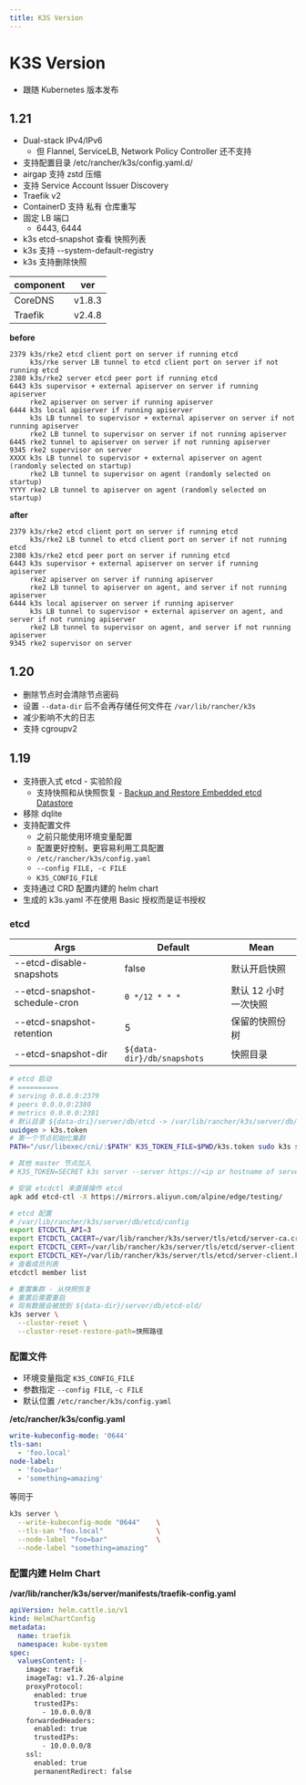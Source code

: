 ```yaml
---
title: K3S Version
---
```


# K3S Version

- 跟随 Kubernetes 版本发布

## 1.21

- Dual-stack IPv4/IPv6
  - 但 Flannel, ServiceLB, Network Policy Controller 还不支持
- 支持配置目录 /etc/rancher/k3s/config.yaml.d/
- airgap 支持 zstd 压缩
- 支持 Service Account Issuer Discovery
- Traefik v2
- ContainerD 支持 私有 仓库重写
- 固定 LB 端口
  - 6443, 6444
- k3s etcd-snapshot 查看 快照列表
- k3s 支持 --system-default-registry
- k3s 支持删除快照

| component | ver    |
| --------- | ------ |
| CoreDNS   | v1.8.3 |
| Traefik   | v2.4.8 |

**before**

```
2379 k3s/rke2 etcd client port on server if running etcd
     k3s/rke server LB tunnel to etcd client port on server if not running etcd
2380 k3s/rke2 server etcd peer port if running etcd
6443 k3s supervisor + external apiserver on server if running apiserver
     rke2 apiserver on server if running apiserver
6444 k3s local apiserver if running apiserver
     k3s LB tunnel to supervisor + external apiserver on server if not running apiserver
     rke2 LB tunnel to supervisor on server if not running apiserver
6445 rke2 tunnel to apiserver on server if not running apiserver
9345 rke2 supervisor on server
XXXX k3s LB tunnel to supervisor + external apiserver on agent (randomly selected on startup)
     rke2 LB tunnel to supervisor on agent (randomly selected on startup)
YYYY rke2 LB tunnel to apiserver on agent (randomly selected on startup)
```

**after**

```
2379 k3s/rke2 etcd client port on server if running etcd
     k3s/rke2 LB tunnel to etcd client port on server if not running etcd
2380 k3s/rke2 etcd peer port on server if running etcd
6443 k3s supervisor + external apiserver on server if running apiserver
     rke2 apiserver on server if running apiserver
     rke2 LB tunnel to apiserver on agent, and server if not running apiserver
6444 k3s local apiserver on server if running apiserver
     k3s LB tunnel to supervisor + external apiserver on agent, and server if not running apiserver
     rke2 LB tunnel to supervisor on agent, and server if not running apiserver
9345 rke2 supervisor on server
```

## 1.20

- 删除节点时会清除节点密码
- 设置 `--data-dir` 后不会再存储任何文件在 `/var/lib/rancher/k3s`
- 减少影响不大的日志
- 支持 cgroupv2

## 1.19

- 支持嵌入式 etcd - 实验阶段
  - 支持快照和从快照恢复 - [Backup and Restore Embedded etcd Datastore](https://rancher.com/docs/k3s/latest/en/backup-restore/)
- 移除 dqlite
- 支持配置文件
  - 之前只能使用环境变量配置
  - 配置更好控制，更容易利用工具配置
  - `/etc/rancher/k3s/config.yaml`
  - `--config FILE, -c FILE`
  - `K3S_CONFIG_FILE`
- 支持通过 CRD 配置内建的 helm chart
- 生成的 k3s.yaml 不在使用 Basic 授权而是证书授权

### etcd

| Args                          | Default                    | Mean                 |
| ----------------------------- | -------------------------- | -------------------- |
| --etcd-disable-snapshots      | false                      | 默认开启快照         |
| --etcd-snapshot-schedule-cron | `0 */12 * * *`             | 默认 12 小时一次快照 |
| --etcd-snapshot-retention     | 5                          | 保留的快照份树       |
| --etcd-snapshot-dir           | `${data-dir}/db/snapshots` | 快照目录             |

```bash
# etcd 启动
# ==========
# serving 0.0.0.0:2379
# peers 0.0.0.0:2380
# metrics 0.0.0.0:2381
# 默认目录 ${data-dri}/server/db/etcd -> /var/lib/rancher/k3s/server/db/etcd
uuidgen > k3s.token
# 第一个节点初始化集群
PATH="/usr/libexec/cni/:$PATH" K3S_TOKEN_FILE=$PWD/k3s.token sudo k3s server --cluster-init --docker

# 其他 master 节点加入
# K3S_TOKEN=SECRET k3s server --server https://<ip or hostname of server1>:6443

# 安装 etcdctl 来直接操作 etcd
apk add etcd-ctl -X https://mirrors.aliyun.com/alpine/edge/testing/

# etcd 配置
# /var/lib/rancher/k3s/server/db/etcd/config
export ETCDCTL_API=3
export ETCDCTL_CACERT=/var/lib/rancher/k3s/server/tls/etcd/server-ca.crt
export ETCDCTL_CERT=/var/lib/rancher/k3s/server/tls/etcd/server-client.crt
export ETCDCTL_KEY=/var/lib/rancher/k3s/server/tls/etcd/server-client.key
# 查看成员列表
etcdctl member list

# 重置集群 - 从快照恢复
# 重置后需要重启
# 现有数据会被放到 ${data-dir}/server/db/etcd-old/
k3s server \
  --cluster-reset \
  --cluster-reset-restore-path=快照路径
```

### 配置文件

- 环境变量指定 `K3S_CONFIG_FILE`
- 参数指定 `--config FILE`, `-c FILE`
- 默认位置 `/etc/rancher/k3s/config.yaml`

**/etc/rancher/k3s/config.yaml**

```yaml
write-kubeconfig-mode: '0644'
tls-san:
  - 'foo.local'
node-label:
  - 'foo=bar'
  - 'something=amazing'
```

等同于

```bash
k3s server \
  --write-kubeconfig-mode "0644"    \
  --tls-san "foo.local"             \
  --node-label "foo=bar"            \
  --node-label "something=amazing"
```

### 配置内建 Helm Chart

**/var/lib/rancher/k3s/server/manifests/traefik-config.yaml**

```yaml
apiVersion: helm.cattle.io/v1
kind: HelmChartConfig
metadata:
  name: traefik
  namespace: kube-system
spec:
  valuesContent: |-
    image: traefik
    imageTag: v1.7.26-alpine
    proxyProtocol:
      enabled: true
      trustedIPs:
        - 10.0.0.0/8
    forwardedHeaders:
      enabled: true
      trustedIPs:
        - 10.0.0.0/8
    ssl:
      enabled: true
      permanentRedirect: false
```
